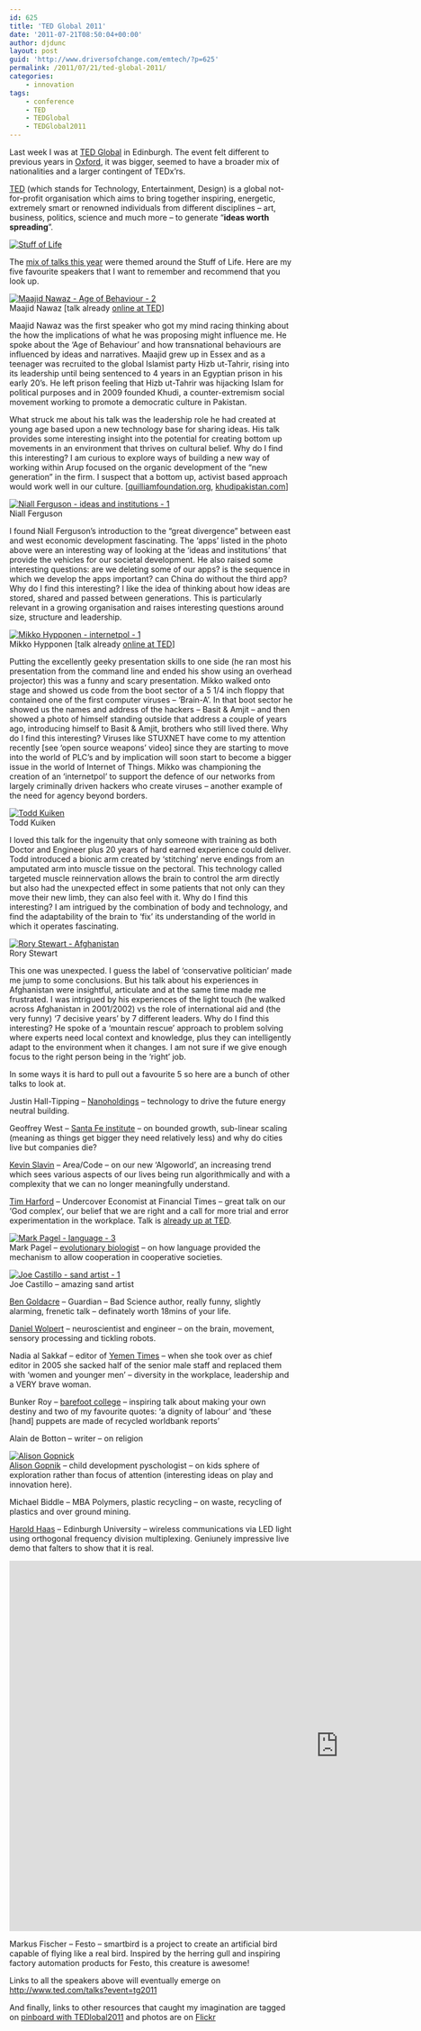 ```yaml
---
id: 625
title: 'TED Global 2011'
date: '2011-07-21T08:50:04+00:00'
author: djdunc
layout: post
guid: 'http://www.driversofchange.com/emtech/?p=625'
permalink: /2011/07/21/ted-global-2011/
categories:
    - innovation
tags:
    - conference
    - TED
    - TEDGlobal
    - TEDGlobal2011
---
```


Last week I was at [TED Global](http://conferences.ted.com/TEDGlobal2011/) in Edinburgh. The event felt different to previous years in [Oxford](http://www.driversofchange.com/emtech/2009/07/28/ted-global-the-substance-of-th/), it was bigger, seemed to have a broader mix of nationalities and a larger contingent of TEDx’rs.

[TED](http://www.ted.com/) (which stands for Technology, Entertainment, Design) is a global not-for-profit organisation which aims to bring together inspiring, energetic, extremely smart or renowned individuals from different disciplines – art, business, politics, science and much more – to generate “**ideas worth spreading**”.

[![Stuff of Life](https://i0.wp.com/farm7.static.flickr.com/6009/5955711761_c92f684a54.jpg?resize=500%2C375)](http://www.flickr.com/photos/pseudonomad/5955711761/ "Stuff of Life by pseudonomad, on Flickr")

The [mix of talks this year](http://www.ted.com/talks?event=tg2011) were themed around the Stuff of Life. Here are my five favourite speakers that I want to remember and recommend that you look up.

[![Maajid Nawaz - Age of Behaviour - 2](https://i0.wp.com/farm7.static.flickr.com/6127/5955816454_6edb1e86aa.jpg?resize=500%2C375)](http://www.flickr.com/photos/pseudonomad/5955816454/ "Maajid Nawaz - Age of Behaviour - 2 by pseudonomad, on Flickr")  
Maajid Nawaz \[talk already [online at TED](http://www.ted.com/talks/maajid_nawaz_a_global_culture_to_fight_extremism.html)\]

Maajid Nawaz was the first speaker who got my mind racing thinking about the how the implications of what he was proposing might influence me. He spoke about the ‘Age of Behaviour’ and how transnational behaviours are influenced by ideas and narratives. Maajid grew up in Essex and as a teenager was recruited to the global Islamist party Hizb ut-Tahrir, rising into its leadership until being sentenced to 4 years in an Egyptian prison in his early 20’s. He left prison feeling that Hizb ut-Tahrir was hijacking Islam for political purposes and in 2009 founded Khudi, a counter-extremism social movement working to promote a democratic culture in Pakistan.

What struck me about his talk was the leadership role he had created at young age based upon a new technology base for sharing ideas. His talk provides some interesting insight into the potential for creating bottom up movements in an environment that thrives on cultural belief. Why do I find this interesting? I am curious to explore ways of building a new way of working within Arup focused on the organic development of the “new generation” in the firm. I suspect that a bottom up, activist based approach would work well in our culture. \[[quilliamfoundation.org](quilliamfoundation.org), [khudipakistan.com](khudipakistan.com)\]

[![Niall Ferguson - ideas and institutions - 1](https://i0.wp.com/farm7.static.flickr.com/6128/5955294385_4816f24397.jpg?resize=500%2C375)](http://www.flickr.com/photos/pseudonomad/5955294385/ "Niall Ferguson - ideas and institutions - 1 by pseudonomad, on Flickr")  
Niall Ferguson

I found Niall Ferguson’s introduction to the “great divergence” between east and west economic development fascinating. The ‘apps’ listed in the photo above were an interesting way of looking at the ‘ideas and institutions’ that provide the vehicles for our societal development. He also raised some interesting questions: are we deleting some of our apps? is the sequence in which we develop the apps important? can China do without the third app? Why do I find this interesting? I like the idea of thinking about how ideas are stored, shared and passed between generations. This is particularly relevant in a growing organisation and raises interesting questions around size, structure and leadership.

[![Mikko Hypponen - internetpol - 1](https://i0.wp.com/farm7.static.flickr.com/6020/5955333485_b2f7c0a92e.jpg?resize=500%2C375)](http://www.flickr.com/photos/pseudonomad/5955333485/ "Mikko Hypponen - internetpol - 1 by pseudonomad, on Flickr")  
Mikko Hypponen \[talk already [online at TED](http://www.ted.com/talks/mikko_hypponen_fighting_viruses_defending_the_net.html)\]

Putting the excellently geeky presentation skills to one side (he ran most his presentation from the command line and ended his show using an overhead projector) this was a funny and scary presentation. Mikko walked onto stage and showed us code from the boot sector of a 5 1/4 inch floppy that contained one of the first computer viruses – ‘Brain-A’. In that boot sector he showed us the names and address of the hackers – Basit &amp; Amjit – and then showed a photo of himself standing outside that address a couple of years ago, introducing himself to Basit &amp; Amjit, brothers who still lived there. Why do I find this interesting? Viruses like STUXNET have come to my attention recently \[see ‘open source weapons’ video\] since they are starting to move into the world of PLC’s and by implication will soon start to become a bigger issue in the world of Internet of Things. Mikko was championing the creation of an ‘internetpol’ to support the defence of our networks from largely criminally driven hackers who create viruses – another example of the need for agency beyond borders.

[![Todd Kuiken](https://i0.wp.com/farm7.static.flickr.com/6003/5955366733_99af0ae982.jpg?resize=500%2C375)](http://www.flickr.com/photos/pseudonomad/5955366733/ "Todd Kuiken by pseudonomad, on Flickr")  
Todd Kuiken

I loved this talk for the ingenuity that only someone with training as both Doctor and Engineer plus 20 years of hard earned experience could deliver. Todd introduced a bionic arm created by ‘stitching’ nerve endings from an amputated arm into muscle tissue on the pectoral. This technology called targeted muscle reinnervation allows the brain to control the arm directly but also had the unexpected effect in some patients that not only can they move their new limb, they can also feel with it. Why do I find this interesting? I am intrigued by the combination of body and technology, and find the adaptability of the brain to ‘fix’ its understanding of the world in which it operates fascinating.

[![Rory Stewart - Afghanistan](https://i0.wp.com/farm7.static.flickr.com/6142/5955375771_da65134c45.jpg?resize=500%2C375)](http://www.flickr.com/photos/pseudonomad/5955375771/ "Rory Stewart - Afghanistan by pseudonomad, on Flickr")  
Rory Stewart

This one was unexpected. I guess the label of ‘conservative politician’ made me jump to some conclusions. But his talk about his experiences in Afghanistan were insightful, articulate and at the same time made me frustrated. I was intrigued by his experiences of the light touch (he walked across Afghanistan in 2001/2002) vs the role of international aid and (the very funny) ‘7 decisive years’ by 7 different leaders. Why do I find this interesting? He spoke of a ‘mountain rescue’ approach to problem solving where experts need local context and knowledge, plus they can intelligently adapt to the environment when it changes. I am not sure if we give enough focus to the right person being in the ‘right’ job.

In some ways it is hard to pull out a favourite 5 so here are a bunch of other talks to look at.

Justin Hall-Tipping – [Nanoholdings](http://nanoholdings.com) – technology to drive the future energy neutral building.

Geoffrey West – [Santa Fe institute](http://santafe.edu) – on bounded growth, sub-linear scaling (meaning as things get bigger they need relatively less) and why do cities live but companies die?

[Kevin Slavin](http://www.about.me/slavin) – Area/Code – on our new ‘Algoworld’, an increasing trend which sees various aspects of our lives being run algorithmically and with a complexity that we can no longer meaningfully understand.

[Tim Harford](http://timharford.com) – Undercover Economist at Financial Times – great talk on our ‘God complex’, our belief that we are right and a call for more trial and error experimentation in the workplace. Talk is [already up at TED](http://www.ted.com/talks/tim_harford.html).

[![Mark Pagel - language - 3](https://i0.wp.com/farm7.static.flickr.com/6146/5955316309_ae2552f794.jpg?resize=500%2C375)](http://www.flickr.com/photos/pseudonomad/5955316309/ "Mark Pagel - language - 3 by pseudonomad, on Flickr")  
Mark Pagel – [evolutionary biologist](http://reading.ac.uk/biologicalsciences) – on how language provided the mechanism to allow cooperation in cooperative societies.

[![Joe Castillo - sand artist - 1](https://i0.wp.com/farm7.static.flickr.com/6015/5955883516_08906e0ce5.jpg?resize=500%2C375)](http://www.flickr.com/photos/pseudonomad/5955883516/ "Joe Castillo - sand artist - 1 by pseudonomad, on Flickr")  
Joe Castillo – amazing sand artist

[Ben Goldacre](http://badscience.net) – Guardian – Bad Science author, really funny, slightly alarming, frenetic talk – definately worth 18mins of your life.

[Daniel Wolpert](http://wolpertlab.com) – neuroscientist and engineer – on the brain, movement, sensory processing and tickling robots.

Nadia al Sakkaf – editor of [Yemen Times](http://yementimes.com) – when she took over as chief editor in 2005 she sacked half of the senior male staff and replaced them with ‘women and younger men’ – diversity in the workplace, leadership and a VERY brave woman.

Bunker Roy – [barefoot college](http://barefootcollege.org) – inspiring talk about making your own destiny and two of my favourite quotes: ‘a dignity of labour’ and ‘these \[hand\] puppets are made of recycled worldbank reports’

Alain de Botton – writer – on religion

[![Alison Gopnick](https://i0.wp.com/farm7.static.flickr.com/6121/5955366247_828146cf76.jpg?resize=500%2C375)](http://www.flickr.com/photos/pseudonomad/5955366247/ "Alison Gopnick by pseudonomad, on Flickr")  
[Alison Gopnik](http://alisongopnick.com) – child development pyschologist – on kids sphere of exploration rather than focus of attention (interesting ideas on play and innovation here).

Michael Biddle – MBA Polymers, plastic recycling – on waste, recycling of plastics and over ground mining.

[Harold Haas](http://see.ed.ac.uk/~hxh) – Edinburgh University – wireless communications via LED light using orthogonal frequency division multiplexing. Geniunely impressive live demo that falters to show that it is real.

<iframe allow="autoplay; fullscreen" allowfullscreen="" frameborder="0" height="658" loading="lazy" src="https://player.vimeo.com/video/26645323?dnt=1&app_id=122963" title="TED Global 2011 - Festo" width="1170"></iframe>

Markus Fischer – Festo – smartbird is a project to create an artificial bird capable of flying like a real bird. Inspired by the herring gull and inspiring factory automation products for Festo, this creature is awesome!

Links to all the speakers above will eventually emerge on <http://www.ted.com/talks?event=tg2011>

And finally, links to other resources that caught my imagination are tagged on [pinboard with TEDlobal2011](http://pinboard.in/u:dunc/t:TEDGlobal2011/) and photos are on [Flickr](http://www.flickr.com/photos/pseudonomad/sets/72157627235140892/with/5955711761/)